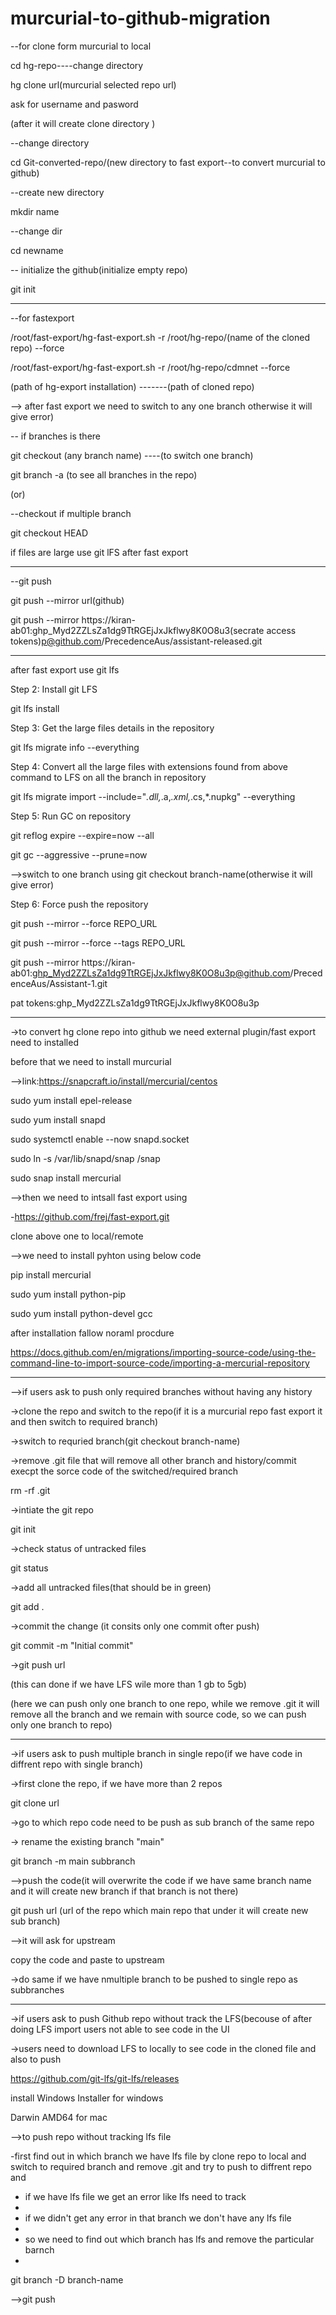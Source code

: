 # murcurial-to-github-migration

--for clone form murcurial to local

cd hg-repo----change directory

hg clone url(murcurial selected repo url)

ask for username and pasword

(after it will create clone directory )


--change directory

cd Git-converted-repo/(new directory to fast export--to convert murcurial to github)

--create new directory

mkdir name

--change dir

cd newname

-- initialize the github(initialize empty repo)

git init

----------------------------------------------------------------------------------------------------------------

--for fastexport

/root/fast-export/hg-fast-export.sh -r /root/hg-repo/(name of the cloned repo) --force

/root/fast-export/hg-fast-export.sh -r /root/hg-repo/cdmnet --force

(path of hg-export installation) -------(path of cloned repo)

--> after fast export we need to switch to any one branch otherwise it will give error)

-- if branches is there

git checkout (any branch name)    ----(to switch one branch)

git branch -a (to see all branches in the repo)

  (or)
  
--checkout if multiple branch

git checkout HEAD

if files are large use git lFS after fast export

----------------------------------------------------------------------------------------------------------------

--git push

 git push --mirror url(github)
 
git push --mirror https://kiran-ab01:ghp_Myd2ZZLsZa1dg9TtRGEjJxJkflwy8K0O8u3(secrate access tokens)p@github.com/PrecedenceAus/assistant-released.git



--------------------------------------------------------------------------------------------------------------------------------------
after fast export use git lfs

Step 2: Install git LFS

git lfs install

Step 3: Get the large files details in the repository

git lfs migrate info --everything

Step 4: Convert all the large files with extensions found from above command to LFS on all the branch in repository

git lfs migrate import --include="*.dll,*.a,*.xml,*.cs,*.nupkg" --everything

Step 5: Run GC on repository

git reflog expire --expire=now --all

git gc --aggressive --prune=now


-->switch to one branch using git checkout branch-name(otherwise it will give error)

Step 6: Force push the repository

git push --mirror --force REPO_URL

git push --mirror --force --tags REPO_URL

git push --mirror https://kiran-ab01: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@github.com/PrecedenceAus/Assistant-1.git




pat tokens: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


----------------------------------------------------------------------------------------------------------------------------------------------------

->to convert hg clone repo into github we need external plugin/fast export need to installed 

 before that we need to install murcurial
 
-->link:https://snapcraft.io/install/mercurial/centos

sudo yum install epel-release

sudo yum install snapd	

sudo systemctl enable --now snapd.socket

sudo ln -s /var/lib/snapd/snap /snap

sudo snap install mercurial


-->then we need to intsall fast export using 

-https://github.com/frej/fast-export.git

clone above one to local/remote

-->we need to install pyhton using below code

pip install mercurial

sudo yum install python-pip

sudo yum install python-devel gcc


after installation fallow noraml procdure


https://docs.github.com/en/migrations/importing-source-code/using-the-command-line-to-import-source-code/importing-a-mercurial-repository

------------------------------------------------------------------------------------------------------------------------------------------------------

-->if users ask to push only required branches without having any history

->clone the repo and switch to the repo(if it is a murcurial repo fast export it and then switch to required branch)

->switch to requried branch(git checkout branch-name)

->remove .git file that will remove all other branch and history/commit execpt  the sorce code of the switched/required branch

rm -rf .git

->intiate the git repo

git init

->check status of untracked files

git status

->add all untracked files(that should be in green)

git add .

->commit the change (it consits only one commit ofter push)

git commit -m "Initial commit"

->git push url

(this can done if we have LFS wile more than 1 gb to 5gb)

(here we can push only one branch to one repo, while we remove .git it will remove all the branch and we remain with source code, so we can push only one branch to repo)

------------------------------------------------------------------------------------------------------------------------------------------------------
->if users ask to push multiple branch in single repo(if we have code in diffrent repo with single branch)

->first clone the repo, if we have more than  2 repos 

git clone url

->go to which repo code need to be push as sub branch of the same repo

-> rename the existing branch "main"

git branch -m main subbranch

-->push the code(it will overwrite the code if we have same branch name and it will create new branch if that branch is not there) 

git push url (url of the repo which main repo that under it will create new sub branch)

-->it will ask for upstream

copy the code and paste to upstream 

->do same if we have nmultiple branch to be pushed to single repo as subbranches

------------------------------------------------------------------------------------------------------------------------------------------------------------------

->if users ask to push Github repo without track the LFS(becouse of after doing LFS import users not able to see code in the UI 

->users need to download LFS to locally to see code in the cloned file and also to push

https://github.com/git-lfs/git-lfs/releases

install Windows Installer for windows

Darwin AMD64 for mac

-->to push repo without tracking lfs file

-first find out in which branch we have lfs file by clone repo to local and switch to required branch and remove .git and try to push to diffrent repo and

- if we have lfs file we get an error like lfs need to track
- 
- if we didn't get any error in that branch we don't have any lfs file
- 
- so we need to find out which branch has lfs and remove the particular barnch
- 
git branch -D branch-name


-->git push










